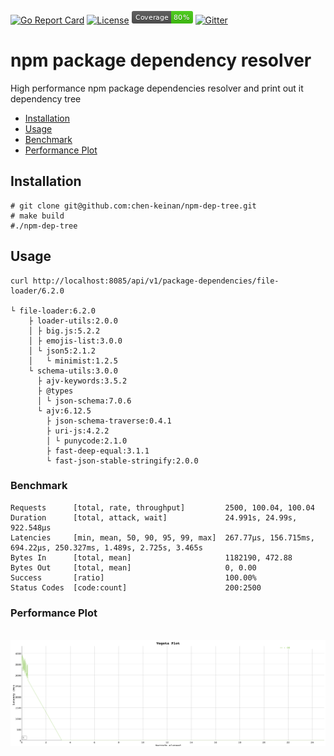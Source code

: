 [![Go Report Card](https://goreportcard.com/badge/github.com/chen-keinan/npm-dep-tree)](https://goreportcard.com/report/github.com/chen-keinan/npm-dep-tree)
[![License](https://img.shields.io/badge/License-Apache%202.0-blue.svg)](https://github.com/chen-keinan/beacon/blob/main/LICENSE)
<img src="./pkg/images/coverage_badge.png" alt="test coverage badge">
[![Gitter](https://badges.gitter.im/beacon-sec/community.svg)](https://gitter.im/beacon-sec/community?utm_source=badge&utm_medium=badge&utm_campaign=pr-badge)
# npm package dependency resolver

High performance npm package dependencies resolver and print out it dependency tree

* [Installation](#installation)
* [Usage](#Usage)
* [Benchmark](#benchmark)
* [Performance Plot](#performance-plot)

## Installation
```
# git clone git@github.com:chen-keinan/npm-dep-tree.git
# make build
#./npm-dep-tree
```

## Usage
```
curl http://localhost:8085/api/v1/package-dependencies/file-loader/6.2.0

└ file-loader:6.2.0
    ├ loader-utils:2.0.0
    │ ├ big.js:5.2.2
    │ ├ emojis-list:3.0.0
    │ └ json5:2.1.2
    │   └ minimist:1.2.5
    └ schema-utils:3.0.0
      ├ ajv-keywords:3.5.2
      ├ @types
      │ └ json-schema:7.0.6
      └ ajv:6.12.5
        ├ json-schema-traverse:0.4.1
        ├ uri-js:4.2.2
        │ └ punycode:2.1.0
        ├ fast-deep-equal:3.1.1
        └ fast-json-stable-stringify:2.0.0
```

### Benchmark
```
Requests      [total, rate, throughput]         2500, 100.04, 100.04
Duration      [total, attack, wait]             24.991s, 24.99s, 922.548µs
Latencies     [min, mean, 50, 90, 95, 99, max]  267.77µs, 156.715ms, 694.22µs, 250.327ms, 1.489s, 2.725s, 3.465s
Bytes In      [total, mean]                     1182190, 472.88
Bytes Out     [total, mean]                     0, 0.00
Success       [ratio]                           100.00%
Status Codes  [code:count]                      200:2500
```

### Performance Plot
<br><img src="./pkg/images/vegeta_plot.png" width="800" alt="vegeta performance plot"><br>
